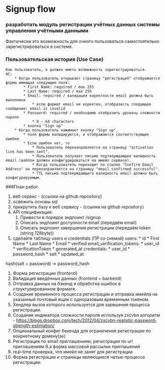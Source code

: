 # Signup flow

### разработать модуль регистрации учётных данных системы управления учётными данными
Фактически это возможность для очного пользоваться самостоятельно зарегистрироваться в системе.


### Пользовательская история (Use Case)
    Как пользователь, я должен иметь возможность зарегистрироваться.
    AC:
        * Когда пользователь открывает страницу "регистрация" отображается форма имеющая следующие поля:
            * First Name: required / max 255
            * Last Name: required / max 255
            * Email: required / валидация коректности email должна быть выполнена
                * если формат email не коректен, отобразисть следующее сообщение: email is invalid 
            * Password: required / необходимо отобразить уровень сложности пароля
                * 8 - 64 characters
            * кнопка "Sign up" 
        * Когда пользователь нажимает кнопку "Sign up", 
            * поля формы валидируются, и отображаются соответствующие ошибки. 
            * Если ошибок нет, то
                * Пользователь перенаправляется на страницу "activation link has been sent". 
                * Пользователь получает письмо подтверждающее валидность email (шаблон должен конфигурироваться на имейл сервисе).
    			* Когда пользователь переходит по ссылке "Confirm Email Address" он перенаправляется на страницу "email confirmed successful". 
    			* TTL письма подтверждающего валидность email должно быть конфигурируемым.
    			
###План работ
1. веб сервис - (ссылки на github repository)
2. освежить основы sql
3. прикрутить базу к веб сервису - (ссылки на github repository)
4. API спецификация:
    1. Привести в порядок эндпоинт  /signup 
    2. Описать эндпоинт доступности email (передаём email)
    3. Описать эндпоинт завершения регистрации (передаём token (string 128byte))
5. сделайте таблицу users и credentials (ПР со схемой)
    users:
        * id
        * First Name
        * Last Name
        * Email
        * verified
    email_verification_tokens:
        * user_id
        * verificationToken
        * generated_at
    credentials:
        * user_id
        * password_hash
        * salt
        * updated_at

hash(salt + password) -> password_hash

1. Форма регистрации (frontend)
2. Валидация введённых данных (frontend + backend)
3. Отправка данных на бэкенд и обработка ошибок в структурированном формате.
4. Создание временного процесса регистрации и отправка имейла на указанный почтовый ящик с одноразовым временным токеном.
5. Хендлер вызов которого используется для зарвшения процесса регистрации.
6. Создание индикатора сложности пароля используя zxcvbn алгоритм - https://blogs.dropbox.com/tech/2012/04/zxcvbn-realistic-password-strength-estimation/
7. Опциональный конфиг бекенда для ограничения регистрации по конркетному домену(ах)
8. Регистрация по email приглашениям, регистрация по url приглашениям
    8.a форма массовой рассылки приглашений
9. real-time проверка, что имейл не занят для регистрации
10. Форма регистрации и страницы являющиеся чатью процесса регистрации: